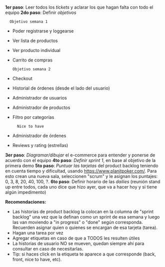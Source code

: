 __1er paso__: Leer todos los *tickets* y aclarar los que hagan falta con todo el equipo
__2do paso__: Definir *objetivos*

      Objetivo semana 1
- Poder registrarse y loggearse
- Ver lista de productos
- Ver producto individual
- Carrito de compras

      Objetivo semana 2
- Checkout
- Historial de órdenes (desde el lado del usuario)
- Administrador de usuarios
- Administrador de productos
- Filtro por categorías

        Nice to have
- Administrador de órdenes
- Reviews y rating (estrellas)

__3er paso__: *Diagramar/dibujar* el e-commerce para entender y ponerse de acuerdo con el equipo
__4to paso__: *Definir sprint 1*, en base al objetivo de la primera demo
__5to paso__: *Puntuar las tarjetas* del product backlog teniendo en cuenta tiempo y dificultad, usando https://www.planitpoker.com/. Para esto crean una nueva sala, seleccionen "scrum" y le asignan los puntajes: 0, 3, 8, 20, 40, 100, ?.
__6to paso__: Definir horario de las *dailies* (reunión stand up entre todos, cada uno dice que hizo ayer, que va a hacer hoy y si tiene algún impedimento)

__Recomendaciones:__
- Las historias de product backlog la colocan en la columna de "sprint backlog" una vez que la definan como un sprint de esa semana y luego las van moviendo a "in progress" o "done" según corresponda. Recuerden asignar quien o quienes se encargan de esa tarjeta (tarea).
- Hagan una tarea por vez
- Agregar etiquetas en caso de que a TODOS les resulten útiles
- La historias de usuario NO se mueven, quedan siempre ahí para consultar en caso de necesitarlas.
- Tip: si haces click en la etiqueta te aparece a que corresponde (back, front, nice to have, etc).